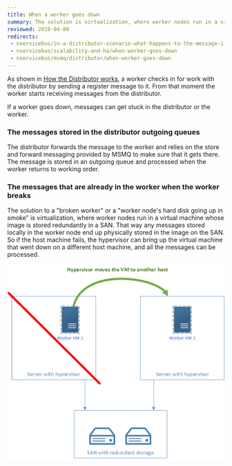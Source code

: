 ```yaml
---
title: When a worker goes down
summary: The solution is virtualization, where worker nodes run in a virtual machine whose image is on a SAN somewhere.
reviewed: 2019-04-09
redirects:
 - nservicebus/in-a-distributor-scenario-what-happens-to-the-message-if-a-worker-goes-down
 - nservicebus/scalability-and-ha/when-worker-goes-down
 - nservicebus/msmq/distributor/when-worker-goes-down
---
```


As shown in [How the Distributor works](/transports/msmq/distributor/#how-the-distributor-works), a worker checks in for work with the distributor by sending a register message to it. From that moment the worker starts receiving messages from the distributor.

If a worker goes down, messages can get stuck in the distributor or the worker.


### The messages stored in the distributor outgoing queues

The distributor forwards the message to the worker and relies on the store and forward messaging provided by MSMQ to make sure that it gets there. The message is stored in an outgoing queue and processed when the worker returns to working order.


### The messages that are already in the worker when the worker breaks

The solution to a "broken worker" or a "worker node's hard disk going up in smoke" is virtualization, where worker nodes run in a virtual machine whose image is stored redundantly in a SAN. That way any messages stored locally in the worker node end up physically stored in the image on the SAN. So if the host machine fails, the hypervisor can bring up the virtual machine that went down on a different host machine, and all the messages can be processed.

![worker machine down](worker-machine-down.png)
